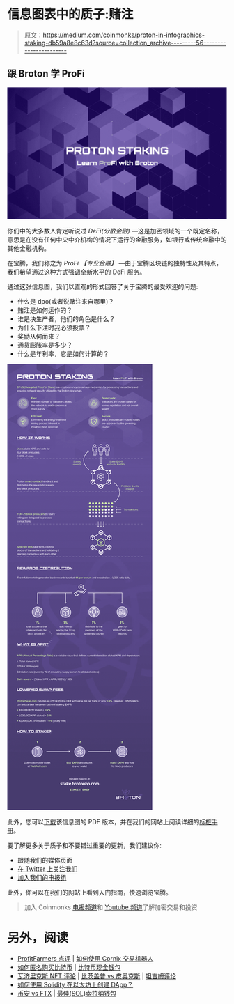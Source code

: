# 信息图表中的质子:赌注

> 原文：<https://medium.com/coinmonks/proton-in-infographics-staking-db59a8e8c63d?source=collection_archive---------56----------------------->

## 跟 Broton 学 ProFi

![](img/c1921b3899282ba9560009bc123f1fec.png)

你们中的大多数人肯定听说过 *DeFi(分散金融)* —这是加密领域的一个既定名称，意思是在没有任何中央中介机构的情况下运行的金融服务，如银行或传统金融中的其他金融机构。

在宝腾，我们称之为 *ProFi* *【专业金融】* —由于宝腾区块链的独特性及其特点，我们希望通过这种方式强调全新水平的 DeFi 服务。

通过这张信息图，我们以直观的形式回答了关于宝腾的最受欢迎的问题:

*   什么是 dpo(或者说赌注来自哪里)？
*   赌注是如何运作的？
*   谁是块生产者，他们的角色是什么？
*   为什么下注时我必须投票？
*   奖励从何而来？
*   通货膨胀率是多少？
*   什么是年利率，它是如何计算的？

![](img/2e7d1f3506344dec77421d65140582f8.png)

此外，您可以[下载](https://brotonbp.com/infographics/stake)该信息图的 PDF 版本，并在我们的网站上阅读详细的[标桩手册](https://brotonbp.com/tpost/hsby5x3901-how-to-stake-xpr-and-vote-for-block-prod)。

要了解更多关于质子和不要错过重要的更新，我们建议你:

*   跟随我们的媒体页面
*   [在 Twitter 上关注我们](https://twitter.com/brotonbp)
*   [加入我们的电报组](https://t.me/brotonbpgroup)

此外，你可以在我们的网站上看到入门指南，快速浏览宝腾。

> 加入 Coinmonks [电报频道](https://t.me/coincodecap)和 [Youtube 频道](https://www.youtube.com/c/coinmonks/videos)了解加密交易和投资

# 另外，阅读

*   [ProfitFarmers 点评](https://coincodecap.com/profitfarmers-review) | [如何使用 Cornix 交易机器人](https://coincodecap.com/cornix-trading-bot)
*   [如何匿名购买比特币](https://coincodecap.com/buy-bitcoin-anonymously) | [比特币现金钱包](https://coincodecap.com/bitcoin-cash-wallets)
*   [瓦济里克斯 NFT 评论](https://coincodecap.com/wazirx-nft-review) | [比茨盖普 vs 皮奥克斯](https://coincodecap.com/bitsgap-vs-pionex) | [坦吉姆评论](https://coincodecap.com/tangem-wallet-review)
*   [如何使用 Solidity 在以太坊上创建 DApp？](https://coincodecap.com/create-a-dapp-on-ethereum-using-solidity)
*   [币安 vs FTX](https://coincodecap.com/binance-vs-ftx) | [最佳(SOL)索拉纳钱包](https://coincodecap.com/solana-wallets)